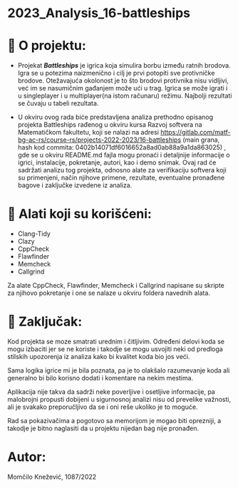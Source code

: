 # 2023_Analysis_16-battleships

# :memo: O projektu:
- Projekat ***Battleships*** je igrica koja simulira borbu između ratnih brodova. Igra se u potezima naizmenično i cilj je prvi potopiti sve protivničke brodove. Otežavajuća okolonost je to što brodovi protivnika nisu vidljivi, već im se nasumičnim gađanjem može ući u trag. Igrica se može igrati i u singleplayer i u multiplayer(na istom računaru) režimu. Najbolji rezultati se čuvaju u tabeli rezultata.
  
- U okviru ovog rada biće predstavljena analiza prethodno opisanog projekta Battleships rađenog u okviru kursa Razvoj softvera na Matematičkom fakultetu, koji se nalazi na adresi https://gitlab.com/matf-bg-ac-rs/course-rs/projects-2022-2023/16-battleships (main grana, hash kod commita: 0402b14071df6016652a8ad0ab88a9a1da863025) , gde se u okviru README.md fajla mogu pronaći i detaljnije informacije o igrici, instalacije, pokretanje, autori, kao i demo snimak. Ovaj rad će sadržati analizu tog projekta, odnosno alate za verifikaciju softvera koji su primenjeni, način njihove primene, rezultate, eventualne pronađene bagove i zaključke izvedene iz analiza.


# :wrench: Alati koji su korišćeni:
* Clang-Tidy
* Clazy
* CppCheck
* Flawfinder
* Memcheck
* Callgrind

Za alate CppCheck, Flawfinder, Memcheck i Callgrind napisane su skripte za njihovo pokretanje i one se nalaze u okviru foldera navednih alata.



# :memo: Zaključak:
Kod projekta se moze smatrati urednim i čitljivim. Određeni delovi koda se mogu izbaciti jer se ne koriste i takodje se mogu usvojiti neki od predloga stilskih upozorenja iz analiza kako bi kvalitet koda bio jos veći. 

Sama logika igrice mi je bila poznata, pa je to olakšalo razumevanje koda ali generalno bi bilo korisno dodati i komentare na nekim mestima.

Aplikacija nije takva da sadrži neke poverljive i osetljive informacije, pa malobrojni propusti dobijeni u sigurnosnoj analizi nisu od prevelike važnosti, ali je svakako preporučljivo da se i oni reše ukoliko je to moguće. 

Rad sa pokazivačima a pogotovo sa memorijom je mogao biti oprezniji, a takodje je bitno naglasiti da u projektu nijedan bag nije pronađen.



# Autor:
Momčilo Knežević, 1087/2022


